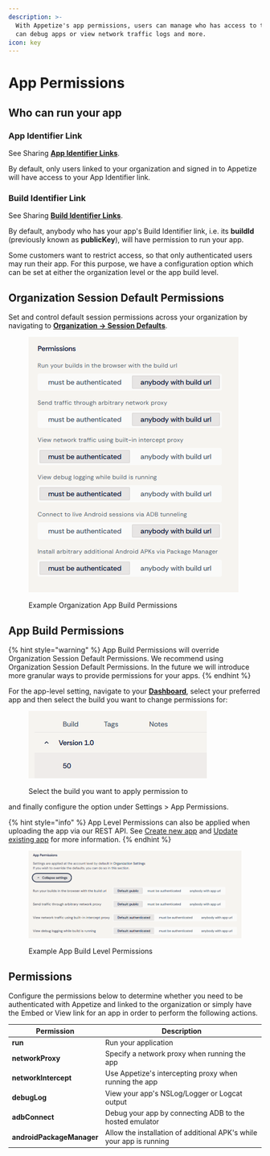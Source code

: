 ```yaml
---
description: >-
  With Appetize's app permissions, users can manage who has access to their app,
  can debug apps or view network traffic logs and more.
icon: key
---
```


# App Permissions

## Who can run your app

### App Identifier Link

See Sharing [**App Identifier Links**](../sharing-apps.md#app-identifier).

By default, only users linked to your organization and signed in to Appetize will have access to your App Identifier link.

### Build Identifier Link

See Sharing [**Build Identifier Links**](../sharing-apps.md#build-identifier).

By default, anybody who has your app's Build Identifier link, i.e. its **buildId** (previously known as **publicKey**), will have permission to run your app.

Some customers want to restrict access, so that only authenticated users may run their app. For this purpose, we have a configuration option which can be set at either the organization level or the app build level.

## Organization Session Default Permissions

Set and control default session permissions across your organization by navigating to [**Organization -> Session Defaults**](https://appetize.io/organization/session-defaults).

<figure><img src="../../.gitbook/assets/Screenshot 2025-03-21 112952.png" alt=""><figcaption><p>Example Organization App Build Permissions</p></figcaption></figure>

## App Build Permissions

{% hint style="warning" %}
App Build Permissions will override Organization Session Default Permissions. We recommend using Organization Session Default Permissions. In the future we will introduce more granular ways to provide permissions for your apps.
{% endhint %}

For the app-level setting, navigate to your [**Dashboard**](https://appetize.io/dashboard), select your preferred app and then select the build you want to change permissions for:

<figure><img src="../../.gitbook/assets/Screenshot 2025-03-21 113201.png" alt=""><figcaption><p>Select the build you want to apply permission to</p></figcaption></figure>

and finally configure the option under Settings > App Permissions.

{% hint style="info" %}
App Level Permissions can also be applied when uploading the app via our REST API. See [Create new app](../../rest-api/create-new-app.md) and [Update existing app](../../rest-api/update-existing-app.md) for more information.
{% endhint %}

<figure><img src="../../.gitbook/assets/Screenshot 2025-03-21 113050.png" alt=""><figcaption><p>Example App Build Level Permissions</p></figcaption></figure>

## Permissions

Configure the permissions below to determine whether you need to be authenticated with Appetize and linked to the organization or simply have the Embed or View link for an app in order to perform the following actions.

| Permission                | Description                                                          |
| ------------------------- | -------------------------------------------------------------------- |
| **run**                   | Run your application                                                 |
| **networkProxy**          | Specify a network proxy when running the app                         |
| **networkIntercept**      | Use Appetize's intercepting proxy when running the app               |
| **debugLog**              | View your app's NSLog/Logger or Logcat output                        |
| **adbConnect**            | Debug your app by connecting ADB to the hosted emulator              |
| **androidPackageManager** | Allow the installation of additional APK's while your app is running |
